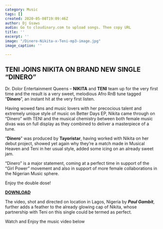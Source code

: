 ```yaml
---
category: Music
tags: []
created: 2020-05-08T19:09:46Z
author: Dj Gsaws
audio: Go to cloudinary.com to upload songs. Then copy URL
title: ''
excerpt: ''
image: "/Dinero-Nikita-x-Teni-mp3-image.jpg"
image_caption: ''

---
```

## TENI JOINS NIKITA ON BRAND NEW SINGLE “DINERO”

Dr. Dolor Entertainment Queens – **NIKITA** and **TENI** team up for the very first time and the result is a very sweet, melodious Afro RnB tune tagged “**Dinero**”, an instant hit at the very first listen.

Having wowed fans and music lovers with her precocious talent and extremely unique style of music on Better Days EP, Nikita came through on “Dinero” with TENI and the musical chemistry between both female music divas was on full display as they combined to deliver a masterpiece of a tune.

“**Dinero**” was produced by **Tayoristar**, having worked with Nikita on her debut project, showed yet again why they’re a match made in Musical Heaven and Teni in her usual style, added some icing on an already sweet jam.

“Dinero” is a major statement, coming at a perfect time in support of the “Girl Power” movement and also in support of more female collaborations in the Nigerian Music sphere.

Enjoy the double dose!

[**DOWNLOAD**](https://tooxclusive.com/wp-content/uploads/2020/05/Dinero-Nikita-x-Teni.mp3)

The video, shot and directed on location in Lagos, Nigeria by **_Paul Gambit_**, further adds a feather to the already glowing cap of Nikita, whose partnership with Teni on this single could be termed as perfect.

Watch and Enjoy the music video below